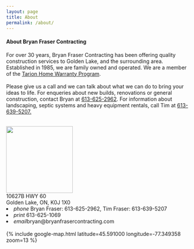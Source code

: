 ```yaml
---
layout: page
title: About
permalink: /about/
---
```

<div class="container">
<h4>About Bryan Fraser Contracting</h4>
<div class="row">
  <div class="col s12 m6 l5">

  <p>For over 30 years, Bryan Fraser Contracting has been offering quality construction services to Golden Lake, and the surrounding area. Established in 1985, we are family owned and operated. We are a member of the <a class="a-line" href="https://www.tarion.com/">Tarion Home Warranty Program</a>. <BR><BR>Please give us a call and we can talk about what we can do to bring your ideas to life. For enqueries about new builds, renovations or general construction, contact Bryan at <a href="tel:613-625-2962">613-625-2962</a>. For information about landscaping, septic systems and heavy equipment rentals, call Tim at <a href="tel:613-639-5207">613-639-5207.</a></p><BR>
  <img src="{{ site.baseurl }}/assets/BFC_contact.svg" style="width:180px"><br>
  10627B HWY 60 <BR>Golden Lake, ON, K0J 1X0 <BR>
  <li class="collection-item valign-wrapper">
  <i class="material-icons">phone</i> Bryan Fraser: 613-625-2962, Tim Fraser: 613-639-5207 <BR> </li>
  <li class="collection-item valign-wrapper">
  <i class="material-icons">print</i> 613-625-1069 <BR></li>
  <li class="collection-item valign-wrapper">
  <i class="material-icons">email</i>bryan@bryanfrasercontracting.com</li>
  </div>
  <div class="col s12 m6 l7">
  <BR>
  {% include google-map.html latitude=45.591000 longitude=-77.349358 zoom=13 %}
  </div>
</div>
</div>
